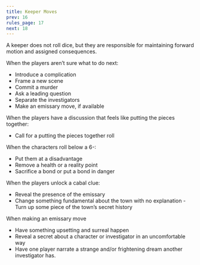 ```yaml
---
title: Keeper Moves
prev: 16
rules_page: 17
next: 18
---
```


A keeper does not roll dice, but they are responsible for maintaining forward motion and assigned consequences.

When the players aren’t sure what to do next:

- Introduce a complication
- Frame a new scene
- Commit a murder
- Ask a leading question
- Separate the investigators
- Make an emissary move, if available

When the players have a discussion that feels like putting the pieces together:

- Call for a putting the pieces together roll

When the characters roll below a 6-:

- Put them at a disadvantage
- Remove a health or a reality point
- Sacrifice a bond or put a bond in danger

When the players unlock a cabal clue:

- Reveal the presence of the emissary
- Change something fundamental about the town with no explanation
  -Turn up some piece of the town’s secret history

When making an emissary move

- Have something upsetting and surreal happen
- Reveal a secret about a character or investigator in an uncomfortable way
- Have one player narrate a strange and/or frightening dream another investigator has.
